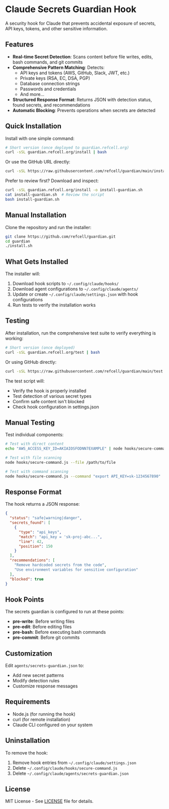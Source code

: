 # Claude Secrets Guardian Hook

A security hook for Claude that prevents accidental exposure of secrets, API keys, tokens, and other sensitive information.

## Features

- **Real-time Secret Detection**: Scans content before file writes, edits, bash commands, and git commits
- **Comprehensive Pattern Matching**: Detects:
  - API keys and tokens (AWS, GitHub, Slack, JWT, etc.)
  - Private keys (RSA, EC, DSA, PGP)
  - Database connection strings
  - Passwords and credentials
  - And more...
- **Structured Response Format**: Returns JSON with detection status, found secrets, and recommendations
- **Automatic Blocking**: Prevents operations when secrets are detected

## Quick Installation

Install with one simple command:

```bash
# Short version (once deployed to guardian.refcell.org)
curl -sSL guardian.refcell.org/install | bash
```

Or use the GitHub URL directly:

```bash
curl -sSL https://raw.githubusercontent.com/refcell/guardian/main/install.sh | bash
```

Prefer to review first? Download and inspect:

```bash
curl -sSL guardian.refcell.org/install -o install-guardian.sh
cat install-guardian.sh  # Review the script
bash install-guardian.sh
```

## Manual Installation

Clone the repository and run the installer:

```bash
git clone https://github.com/refcell/guardian.git
cd guardian
./install.sh
```

## What Gets Installed

The installer will:
1. Download hook scripts to `~/.config/claude/hooks/`
2. Download agent configurations to `~/.config/claude/agents/`
3. Update or create `~/.config/claude/settings.json` with hook configurations
4. Run tests to verify the installation works

## Testing

After installation, run the comprehensive test suite to verify everything is working:

```bash
# Short version (once deployed)
curl -sSL guardian.refcell.org/test | bash
```

Or using GitHub directly:

```bash
curl -sSL https://raw.githubusercontent.com/refcell/guardian/main/test.sh | bash
```

The test script will:
- Verify the hook is properly installed
- Test detection of various secret types
- Confirm safe content isn't blocked
- Check hook configuration in settings.json

## Manual Testing

Test individual components:

```bash
# Test with direct content
echo "AWS_ACCESS_KEY_ID=AKIAIOSFODNN7EXAMPLE" | node hooks/secure-command.js

# Test with file scanning
node hooks/secure-command.js --file /path/to/file

# Test with command scanning
node hooks/secure-command.js --command "export API_KEY=sk-1234567890"
```

## Response Format

The hook returns a JSON response:

```json
{
  "status": "safe|warning|danger",
  "secrets_found": [
    {
      "type": "api_keys",
      "match": "api_key = 'sk-proj-abc...",
      "line": 42,
      "position": 150
    }
  ],
  "recommendations": [
    "Remove hardcoded secrets from the code",
    "Use environment variables for sensitive configuration"
  ],
  "blocked": true
}
```

## Hook Points

The secrets guardian is configured to run at these points:
- **pre-write**: Before writing files
- **pre-edit**: Before editing files
- **pre-bash**: Before executing bash commands
- **pre-commit**: Before git commits

## Customization

Edit `agents/secrets-guardian.json` to:
- Add new secret patterns
- Modify detection rules
- Customize response messages

## Requirements

- Node.js (for running the hook)
- curl (for remote installation)
- Claude CLI configured on your system

## Uninstallation

To remove the hook:
1. Remove hook entries from `~/.config/claude/settings.json`
2. Delete `~/.config/claude/hooks/secure-command.js`
3. Delete `~/.config/claude/agents/secrets-guardian.json`

## License

MIT License - See [LICENSE](LICENSE) file for details.